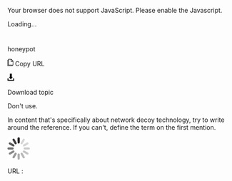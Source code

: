 Your browser does not support JavaScript. Please enable the Javascript.

Loading...

# 

honeypot

![Copy URL](media/honeypot/Copy.png)
Copy URL

![Download](media/honeypot/Download.png)

Download topic

Don't use. 

In
content that's specifically about network decoy technology, try to
write around the reference. If you can't, define the term on the
first mention.

![In progress](media/honeypot/activity-large.gif)

URL :
